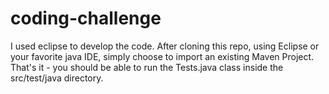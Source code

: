 # coding-challenge
I used eclipse to develop the code.
After cloning this repo, using Eclipse or your favorite java IDE, simply choose to import an existing Maven Project.
That's it - you should be able to run the Tests.java class inside the src/test/java directory.
